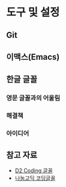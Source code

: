 # 도구 및 설정

## Git

## 이맥스(Emacs)

## 한글 글꼴

### 영문 글꼴과의 어울림

### 해결책

### 아이디어




## 참고 자료

* [D2 Coding 글꼴](http://dev.naver.com/projects/d2coding/)
* [나눔고딕 코딩글꼴](http://dev.naver.com/projects/nanumfont/)
